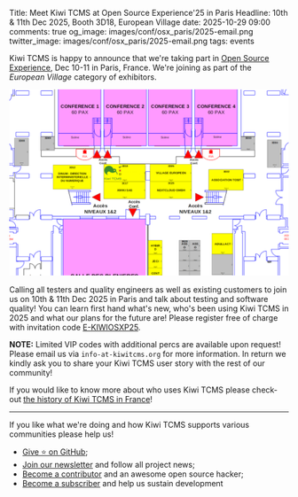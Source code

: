 Title: Meet Kiwi TCMS at Open Source Experience'25 in Paris
Headline: 10th &amp; 11th Dec 2025, Booth 3D18, European Village
date: 2025-10-29 09:00
comments: true
og_image: images/conf/osx_paris/2025-email.png
twitter_image: images/conf/osx_paris/2025-email.png
tags: events


Kiwi TCMS is happy to announce that we're taking part in
[Open Source Experience](https://www.opensource-experience.com/en/), Dec 10-11 in Paris, France.
We're joining as part of the *European Village* category of exhibitors.

![venue map](/images/conf/osx_paris/map2025.png "venue map")

Calling all testers and quality engineers as well as existing customers to join us on
10th &amp; 11th Dec 2025 in Paris and talk about testing and software quality!
You can learn first hand what's new, who's been using Kiwi TCMS in 2025 and what our plans for the future are!
Please register free of charge with invitation code
[E-KIWIOSXP25](https://www.opensource-experience.com/creer-mon-badge/?payment_promo_code=E-KIWIOSXP25).

**NOTE:** Limited VIP codes with additional percs are available upon request! Please email us via
``info-at-kiwitcms.org`` for more information. In return we kindly ask you to share
your Kiwi TCMS user story with the rest of our community!

If you would like to know more about who uses Kiwi TCMS please check-out
[the history of Kiwi TCMS in France]({filename}2025-10-28-kiwitcms-in-france.markdown)!

---

If you like what we're doing and how Kiwi TCMS supports various communities
please help us!

- [Give ⭐ on GitHub](https://github.com/kiwitcms/Kiwi/stargazers);
- [Join our newsletter](https://kiwitcms.us17.list-manage.com/subscribe/post?u=9b57a21155a3b7c655ae8f922&id=c970a37581)
  and follow all project news;
- [Become a contributor](https://kiwitcms.readthedocs.io/en/latest/contribution.html) and an awesome open source hacker;
- [Become a subscriber](/#subscriptions) and help us sustain development
